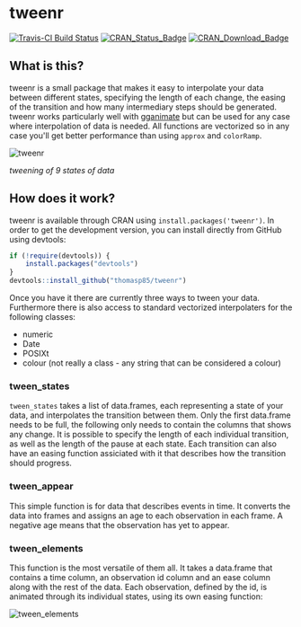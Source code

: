 # tweenr

[![Travis-CI Build Status](https://travis-ci.org/thomasp85/tweenr.svg?branch=master)](https://travis-ci.org/thomasp85/tweenr)
[![CRAN_Status_Badge](http://www.r-pkg.org/badges/version/tweenr)](http://cran.r-project.org/package=tweenr)
[![CRAN_Download_Badge](http://cranlogs.r-pkg.org/badges/grand-total/tweenr)](http://cran.r-project.org/package=tweenr)

## What is this?
tweenr is a small package that makes it easy to interpolate your data between
different states, specifying the length of each change, the easing of the
transition and how many intermediary steps should be generated. tweenr works
particularly well with [gganimate](https://github.com/dgrtwo/gganimate) but can
be used for any case where interpolation of data is needed. All functions are
vectorized so in any case you'll get better performance than using `approx` and 
`colorRamp`.

![tweenr](https://dl.dropboxusercontent.com/u/2323585/tweenr/showreel.gif)

*tweening of 9 states of data*

## How does it work?
tweenr is available through CRAN using `install.packages('tweenr')`. In order to
get the development version, you can install directly from GitHub using 
devtools:

```r
if (!require(devtools)) {
    install.packages("devtools")
}
devtools::install_github("thomasp85/tweenr")
```

Once you have it there are currently three ways to tween your data. Furthermore
there is also access to standard vectorized interpolaters for the following 
classes:

- numeric
- Date
- POSIXt
- colour (not really a class - any string that can be considered a colour)

### tween_states
`tween_states` takes a list of data.frames, each representing a state of your
data, and interpolates the transition between them. Only the first data.frame
needs to be full, the following only needs to contain the columns that shows any
change. It is possible to specify the length of each individual transition, as
well as the length of the pause at each state. Each transition can also have an 
easing function assiciated with it that describes how the transition should 
progress.

### tween_appear
This simple function is for data that describes events in time. It converts the
data into frames and assigns an age to each observation in each frame. A 
negative age means that the observation has yet to appear.

### tween_elements
This function is the most versatile of them all. It takes a data.frame that 
contains a time column, an observation id column and an ease column along with 
the rest of the data. Each observation, defined by the id, is animated through 
its individual states, using its own easing function:

![tween_elements](https://dl.dropboxusercontent.com/u/2323585/tweenr/element.gif)
